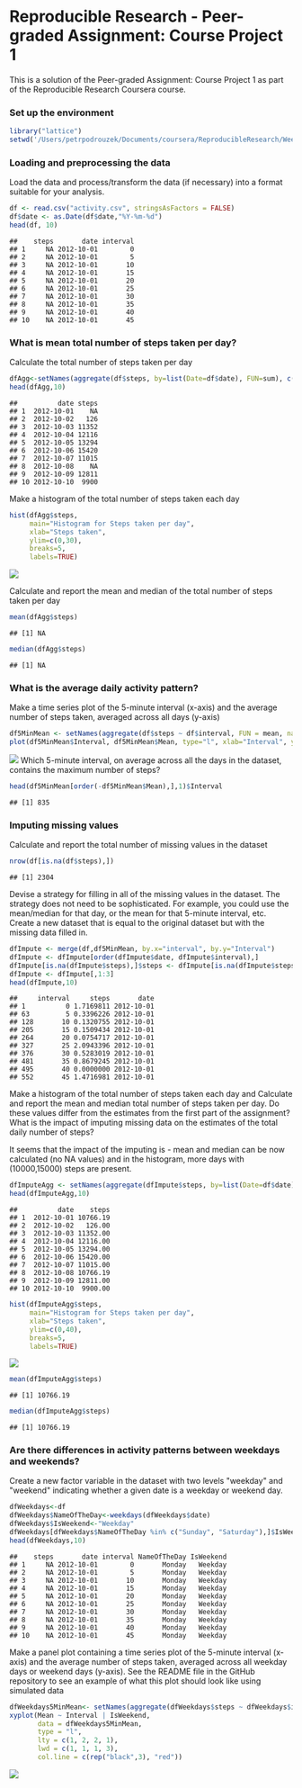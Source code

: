 # Reproducible Research - Peer-graded Assignment: Course Project 1
This is a solution of the Peer-graded Assignment: Course Project 1 as part of the Reproducible Research Coursera course. 

### Set up the environment

```r
library("lattice")
setwd('/Users/petrpodrouzek/Documents/coursera/ReproducibleResearch/Week2/RepData_PeerAssessment1')
```
### Loading and preprocessing the data
Load the data and process/transform the data (if necessary) into a format suitable for your analysis.

```r
df <- read.csv("activity.csv", stringsAsFactors = FALSE)
df$date <- as.Date(df$date,"%Y-%m-%d")
head(df, 10)
```

```
##    steps       date interval
## 1     NA 2012-10-01        0
## 2     NA 2012-10-01        5
## 3     NA 2012-10-01       10
## 4     NA 2012-10-01       15
## 5     NA 2012-10-01       20
## 6     NA 2012-10-01       25
## 7     NA 2012-10-01       30
## 8     NA 2012-10-01       35
## 9     NA 2012-10-01       40
## 10    NA 2012-10-01       45
```
### What is mean total number of steps taken per day?
Calculate the total number of steps taken per day

```r
dfAgg<-setNames(aggregate(df$steps, by=list(Date=df$date), FUN=sum), c("date", "steps"))
head(dfAgg,10)
```

```
##          date steps
## 1  2012-10-01    NA
## 2  2012-10-02   126
## 3  2012-10-03 11352
## 4  2012-10-04 12116
## 5  2012-10-05 13294
## 6  2012-10-06 15420
## 7  2012-10-07 11015
## 8  2012-10-08    NA
## 9  2012-10-09 12811
## 10 2012-10-10  9900
```
Make a histogram of the total number of steps taken each day

```r
hist(dfAgg$steps,
     main="Histogram for Steps taken per day", 
     xlab="Steps taken", 
     ylim=c(0,30),
     breaks=5,
     labels=TRUE)
```

![](PA1_template_files/figure-html/unnamed-chunk-4-1.png)<!-- -->

Calculate and report the mean and median of the total number of steps taken per day

```r
mean(dfAgg$steps)
```

```
## [1] NA
```

```r
median(dfAgg$steps)
```

```
## [1] NA
```
### What is the average daily activity pattern?
Make a time series plot of the 5-minute interval (x-axis) and the average number of steps taken, averaged across all days (y-axis)

```r
df5MinMean <- setNames(aggregate(df$steps ~ df$interval, FUN = mean, na.rm=TRUE), c("Interval","Mean"))
plot(df5MinMean$Interval, df5MinMean$Mean, type="l", xlab="Interval", ylab="Steps Mean")
```

![](PA1_template_files/figure-html/unnamed-chunk-7-1.png)<!-- -->
Which 5-minute interval, on average across all the days in the dataset, contains the maximum number of steps?

```r
head(df5MinMean[order(-df5MinMean$Mean),],1)$Interval
```

```
## [1] 835
```
### Imputing missing values
Calculate and report the total number of missing values in the dataset 

```r
nrow(df[is.na(df$steps),])
```

```
## [1] 2304
```
Devise a strategy for filling in all of the missing values in the dataset. The strategy does not need to be sophisticated. For example, you could use the mean/median for that day, or the mean for that 5-minute interval, etc. Create a new dataset that is equal to the original dataset but with the missing data filled in.

```r
dfImpute <- merge(df,df5MinMean, by.x="interval", by.y="Interval")
dfImpute <- dfImpute[order(dfImpute$date, dfImpute$interval),]
dfImpute[is.na(dfImpute$steps),]$steps <- dfImpute[is.na(dfImpute$steps),]$Mean
dfImpute <- dfImpute[,1:3]
head(dfImpute,10)
```

```
##     interval     steps       date
## 1          0 1.7169811 2012-10-01
## 63         5 0.3396226 2012-10-01
## 128       10 0.1320755 2012-10-01
## 205       15 0.1509434 2012-10-01
## 264       20 0.0754717 2012-10-01
## 327       25 2.0943396 2012-10-01
## 376       30 0.5283019 2012-10-01
## 481       35 0.8679245 2012-10-01
## 495       40 0.0000000 2012-10-01
## 552       45 1.4716981 2012-10-01
```
Make a histogram of the total number of steps taken each day and Calculate and report the mean and median total number of steps taken per day. Do these values differ from the estimates from the first part of the assignment? What is the impact of imputing missing data on the estimates of the total daily number of steps?

It seems that the impact of the imputing is - mean and median can be now calculated (no NA values) and in the histogram, more days with (10000,15000) steps are present.  

```r
dfImputeAgg <- setNames(aggregate(dfImpute$steps, by=list(Date=df$date), FUN=sum), c("date", "steps"))
head(dfImputeAgg,10)
```

```
##          date    steps
## 1  2012-10-01 10766.19
## 2  2012-10-02   126.00
## 3  2012-10-03 11352.00
## 4  2012-10-04 12116.00
## 5  2012-10-05 13294.00
## 6  2012-10-06 15420.00
## 7  2012-10-07 11015.00
## 8  2012-10-08 10766.19
## 9  2012-10-09 12811.00
## 10 2012-10-10  9900.00
```

```r
hist(dfImputeAgg$steps,
     main="Histogram for Steps taken per day", 
     xlab="Steps taken", 
     ylim=c(0,40),
     breaks=5,
     labels=TRUE)
```

![](PA1_template_files/figure-html/unnamed-chunk-11-1.png)<!-- -->

```r
mean(dfImputeAgg$steps)
```

```
## [1] 10766.19
```

```r
median(dfImputeAgg$steps)
```

```
## [1] 10766.19
```
### Are there differences in activity patterns between weekdays and weekends?
Create a new factor variable in the dataset with two levels "weekday" and "weekend" indicating whether a given date is a weekday or weekend day.

```r
dfWeekdays<-df
dfWeekdays$NameOfTheDay<-weekdays(dfWeekdays$date)
dfWeekdays$IsWeekend<-"Weekday"
dfWeekdays[dfWeekdays$NameOfTheDay %in% c("Sunday", "Saturday"),]$IsWeekend <-"Weekend"
head(dfWeekdays,10)
```

```
##    steps       date interval NameOfTheDay IsWeekend
## 1     NA 2012-10-01        0       Monday   Weekday
## 2     NA 2012-10-01        5       Monday   Weekday
## 3     NA 2012-10-01       10       Monday   Weekday
## 4     NA 2012-10-01       15       Monday   Weekday
## 5     NA 2012-10-01       20       Monday   Weekday
## 6     NA 2012-10-01       25       Monday   Weekday
## 7     NA 2012-10-01       30       Monday   Weekday
## 8     NA 2012-10-01       35       Monday   Weekday
## 9     NA 2012-10-01       40       Monday   Weekday
## 10    NA 2012-10-01       45       Monday   Weekday
```
Make a panel plot containing a time series plot of the 5-minute interval (x-axis) and the average number of steps taken, averaged across all weekday days or weekend days (y-axis). See the README file in the GitHub repository to see an example of what this plot should look like using simulated data

```r
dfWeekdays5MinMean<- setNames(aggregate(dfWeekdays$steps ~ dfWeekdays$interval + dfWeekdays$IsWeekend, FUN = mean, na.rm=TRUE), c("Interval","IsWeekend","Mean"))
xyplot(Mean ~ Interval | IsWeekend,
       data = dfWeekdays5MinMean,
       type = "l",
       lty = c(1, 2, 2, 1),
       lwd = c(1, 1, 1, 3),
       col.line = c(rep("black",3), "red"))
```

![](PA1_template_files/figure-html/unnamed-chunk-15-1.png)<!-- -->














